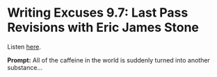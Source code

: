 # Writing Excuses 9.7: Last Pass Revisions with Eric James Stone 

Listen [here](http://www.writingexcuses.com/2014/02/16/writing-excuses-9-7-last-pass-revisions-with-eric-james-stone/). 

**Prompt:** All of the caffeine in the world is suddenly turned into another substance…